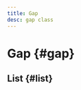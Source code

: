 ```yaml
---
title: Gap
desc: gap class
---
```


<script lang="ts">
    import Datatable from "$lib/components/docs/datatable.svelte";
    import {dataGap, dataGapPosition} from "$lib/assets/data";
</script>

# Gap {#gap}

<Datatable data={dataGapPosition}/>

## List {#list}

<Datatable data={dataGap}/>

